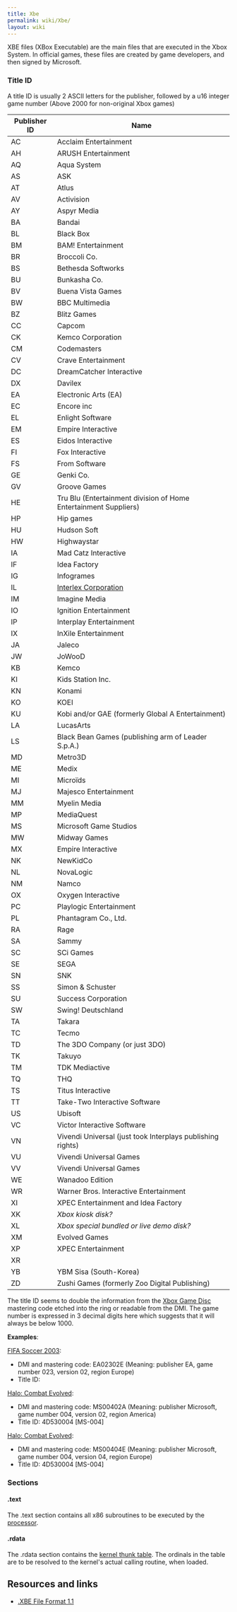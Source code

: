 ```yaml
---
title: Xbe
permalink: wiki/Xbe/
layout: wiki
---
```


XBE files (XBox Executable) are the main files that are executed in the
Xbox System. In official games, these files are created by game
developers, and then signed by Microsoft.

### Title ID

A title ID is usually 2 ASCII letters for the publisher, followed by a
u16 integer game number (Above 2000 for non-original Xbox games)

| Publisher ID | Name                                                             |
|--------------|------------------------------------------------------------------|
| AC           | Acclaim Entertainment                                            |
| AH           | ARUSH Entertainment                                              |
| AQ           | Aqua System                                                      |
| AS           | ASK                                                              |
| AT           | Atlus                                                            |
| AV           | Activision                                                       |
| AY           | Aspyr Media                                                      |
| BA           | Bandai                                                           |
| BL           | Black Box                                                        |
| BM           | BAM! Entertainment                                               |
| BR           | Broccoli Co.                                                     |
| BS           | Bethesda Softworks                                               |
| BU           | Bunkasha Co.                                                     |
| BV           | Buena Vista Games                                                |
| BW           | BBC Multimedia                                                   |
| BZ           | Blitz Games                                                      |
| CC           | Capcom                                                           |
| CK           | Kemco Corporation                                                |
| CM           | Codemasters                                                      |
| CV           | Crave Entertainment                                              |
| DC           | DreamCatcher Interactive                                         |
| DX           | Davilex                                                          |
| EA           | Electronic Arts (EA)                                             |
| EC           | Encore inc                                                       |
| EL           | Enlight Software                                                 |
| EM           | Empire Interactive                                               |
| ES           | Eidos Interactive                                                |
| FI           | Fox Interactive                                                  |
| FS           | From Software                                                    |
| GE           | Genki Co.                                                        |
| GV           | Groove Games                                                     |
| HE           | Tru Blu (Entertainment division of Home Entertainment Suppliers) |
| HP           | Hip games                                                        |
| HU           | Hudson Soft                                                      |
| HW           | Highwaystar                                                      |
| IA           | Mad Catz Interactive                                             |
| IF           | Idea Factory                                                     |
| IG           | Infogrames                                                       |
| IL           | [Interlex Corporation](/wiki/Interlex_Corporation "wikilink")          |
| IM           | Imagine Media                                                    |
| IO           | Ignition Entertainment                                           |
| IP           | Interplay Entertainment                                          |
| IX           | InXile Entertainment                                             |
| JA           | Jaleco                                                           |
| JW           | JoWooD                                                           |
| KB           | Kemco                                                            |
| KI           | Kids Station Inc.                                                |
| KN           | Konami                                                           |
| KO           | KOEI                                                             |
| KU           | Kobi and/or GAE (formerly Global A Entertainment)                |
| LA           | LucasArts                                                        |
| LS           | Black Bean Games (publishing arm of Leader S.p.A.)               |
| MD           | Metro3D                                                          |
| ME           | Medix                                                            |
| MI           | Microïds                                                         |
| MJ           | Majesco Entertainment                                            |
| MM           | Myelin Media                                                     |
| MP           | MediaQuest                                                       |
| MS           | Microsoft Game Studios                                           |
| MW           | Midway Games                                                     |
| MX           | Empire Interactive                                               |
| NK           | NewKidCo                                                         |
| NL           | NovaLogic                                                        |
| NM           | Namco                                                            |
| OX           | Oxygen Interactive                                               |
| PC           | Playlogic Entertainment                                          |
| PL           | Phantagram Co., Ltd.                                             |
| RA           | Rage                                                             |
| SA           | Sammy                                                            |
| SC           | SCi Games                                                        |
| SE           | SEGA                                                             |
| SN           | SNK                                                              |
| SS           | Simon & Schuster                                                 |
| SU           | Success Corporation                                              |
| SW           | Swing! Deutschland                                               |
| TA           | Takara                                                           |
| TC           | Tecmo                                                            |
| TD           | The 3DO Company (or just 3DO)                                    |
| TK           | Takuyo                                                           |
| TM           | TDK Mediactive                                                   |
| TQ           | THQ                                                              |
| TS           | Titus Interactive                                                |
| TT           | Take-Two Interactive Software                                    |
| US           | Ubisoft                                                          |
| VC           | Victor Interactive Software                                      |
| VN           | Vivendi Universal (just took Interplays publishing rights)       |
| VU           | Vivendi Universal Games                                          |
| VV           | Vivendi Universal Games                                          |
| WE           | Wanadoo Edition                                                  |
| WR           | Warner Bros. Interactive Entertainment                           |
| XI           | XPEC Entertainment and Idea Factory                              |
| XK           | *Xbox kiosk disk?*                                               |
| XL           | *Xbox special bundled or live demo disk?*                        |
| XM           | Evolved Games                                                    |
| XP           | XPEC Entertainment                                               |
| XR           |                                                                  |
| YB           | YBM Sisa (South-Korea)                                           |
| ZD           | Zushi Games (formerly Zoo Digital Publishing)                    |

The title ID seems to double the information from the [Xbox Game
Disc](/wiki/Xbox_Game_Disc "wikilink") mastering code etched into the ring or
readable from the DMI. The game number is expressed in 3 decimal digits
here which suggests that it will always be below 1000.

**Examples**:

[FIFA Soccer 2003](/wiki/FIFA_Soccer_2003 "wikilink"):

-   DMI and mastering code: EA02302E (Meaning: publisher EA, game number
    023, version 02, region Europe)
-   Title ID:

[Halo: Combat Evolved](/wiki/Halo:_Combat_Evolved "wikilink"):

-   DMI and mastering code: MS00402A (Meaning: publisher Microsoft, game
    number 004, version 02, region America)
-   Title ID: 4D530004 \[MS-004\]

[Halo: Combat Evolved](/wiki/Halo:_Combat_Evolved "wikilink"):

-   DMI and mastering code: MS00404E (Meaning: publisher Microsoft, game
    number 004, version 04, region Europe)
-   Title ID: 4D530004 \[MS-004\]

### Sections

#### .text

The .text section contains all x86 subroutines to be executed by the
[processor](/wiki/CPU "wikilink").

#### .rdata

The .rdata section contains the [kernel thunk table](/wiki/Kernel "wikilink").
The ordinals in the table are to be resolved to the kernel's actual
calling routine, when loaded.

Resources and links
-------------------

-   [.XBE File Format 1.1](http://www.caustik.com/cxbx/download/xbe.htm)

